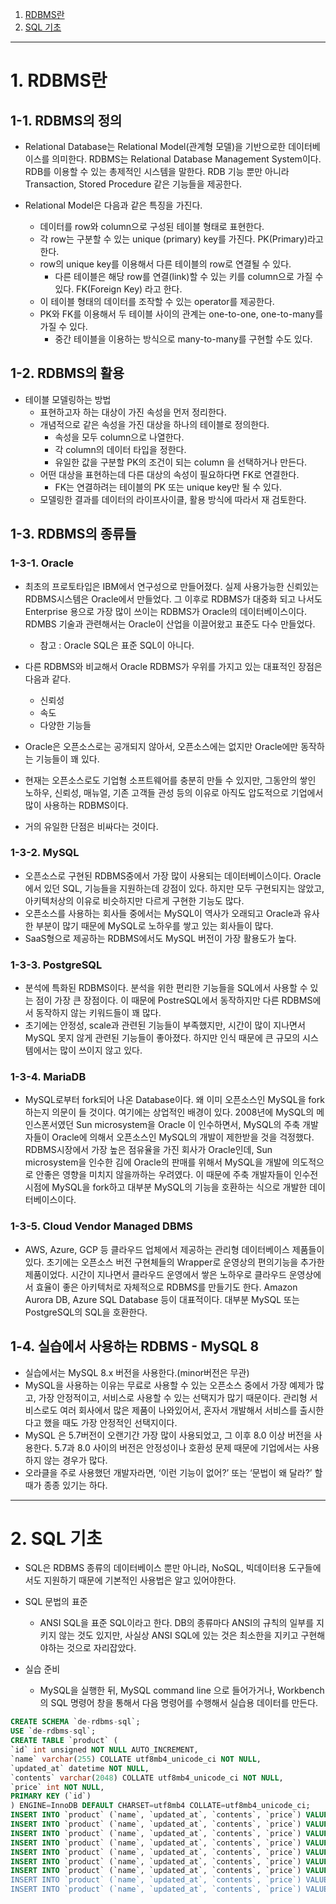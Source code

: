 1. [RDBMS란](#1-rdbms란)
2. [SQL 기초](#2-sql-기초)

---

# 1. RDBMS란

## 1-1. RDBMS의 정의
- Relational Database는 Relational Model(관계형 모델)을 기반으로한 데이터베이스를 의미한다. RDBMS는 Relational Database Management System이다. RDB를 이용할 수 있는 총제적인 시스템을 말한다. RDB 기능 뿐만 아니라 Transaction, Stored Procedure 같은 기능들을 제공한다.

- Relational Model은 다음과 같은 특징을 가진다.
    - 데이터를 row와 column으로 구성된 테이블 형태로 표현한다.
    - 각 row는 구분할 수 있는 unique (primary) key를 가진다. PK(Primary)라고 한다.
    - row의 unique key를 이용해서 다른 테이블의 row로 연결될 수 있다.
        - 다른 테이블은 해당 row를 연결(link)할 수 있는 키를 column으로 가질 수 있다. FK(Foreign Key) 라고 한다.
    - 이 테이블 형태의 데이터를 조작할 수 있는 operator를 제공한다.
    - PK와 FK를 이용해서 두 테이블 사이의 관계는 one-to-one, one-to-many를 가질 수 있다.
        - 중간 테이블을 이용하는 방식으로 many-to-many를 구현할 수도 있다.

## 1-2. RDBMS의 활용
- 테이블 모델링하는 방법
    - 표현하고자 하는 대상이 가진 속성을 먼저 정리한다.
    - 개념적으로 같은 속성을 가진 대상을 하나의 테이블로 정의한다.
        - 속성을 모두 column으로 나열한다.
        - 각 column의 데이터 타입을 정한다.
        - 유일한 값을 구분할 PK의 조건이 되는 column 을 선택하거나 만든다.
    - 어떤 대상을 표현하는데 다른 대상의 속성이 필요하다면 FK로 연결한다.
        - FK는 연결하려는 테이블의 PK 또는 unique key만 될 수 있다.
    - 모델링한 결과를 데이터의 라이프사이클, 활용 방식에 따라서 재 검토한다.

## 1-3. RDBMS의 종류들

### 1-3-1. Oracle
- 최초의 프로토타입은 IBM에서 연구성으로 만들어졌다. 실제 사용가능한 신뢰있는 RDBMS시스템은 Oracle에서 만들었다. 그 이후로 RDBMS가 대중화 되고 나서도 Enterprise 용으로 가장 많이 쓰이는 RDBMS가 Oracle의 데이터베이스이다. RDMBS 기술과 관련해서는 Oracle이 산업을 이끌어왔고 표준도 다수 만들었다.
    - 참고 : Oracle SQL은 표준 SQL이 아니다.

- 다른 RDBMS와 비교해서 Oracle RDBMS가 우위를 가지고 있는 대표적인 장점은 다음과 같다.
    - 신뢰성
    - 속도
    - 다양한 기능들

- Oracle은 오픈소스로는 공개되지 않아서, 오픈소스에는 없지만 Oracle에만 동작하는 기능들이 꽤 있다.
- 현재는 오픈소스로도 기업형 소프트웨어를 충분히 만들 수 있지만, 그동안의 쌓인 노하우, 신뢰성, 매뉴얼, 기존 고객들 관성 등의 이유로 아직도 압도적으로 기업에서 많이 사용하는 RDBMS이다.
- 거의 유일한 단점은 비싸다는 것이다.

### 1-3-2. MySQL
- 오픈소스로 구현된 RDBMS중에서 가장 많이 사용되는 데이터베이스이다. Oracle에서 있던 SQL, 기능들을 지원하는데 강점이 있다. 하지만 모두 구현되지는 않았고, 아키텍처상의 이유로 비슷하지만 다르게 구현한 기능도 많다.
- 오픈소스를 사용하는 회사들 중에서는 MySQL이 역사가 오래되고 Oracle과 유사한 부분이 많기 때문에 MySQL로 노하우를 쌓고 있는 회사들이 많다.
- SaaS형으로 제공하는 RDBMS에서도 MySQL 버전이 가장 활용도가 높다.

### 1-3-3. PostgreSQL
- 분석에 특화된 RDBMS이다. 분석을 위한 편리한 기능들을 SQL에서 사용할 수 있는 점이 가장 큰 장점이다. 이 때문에 PostreSQL에서 동작하지만 다른 RDBMS에서 동작하지 않는 키워드들이 꽤 많다.
- 초기에는 안정성, scale과 관련된 기능들이 부족했지만, 시간이 많이 지나면서 MySQL 못지 않게 관련된 기능들이 좋아졌다. 하지만 인식 때문에 큰 규모의 시스템에서는 많이 쓰이지 않고 있다.

### 1-3-4. MariaDB
- MySQL로부터 fork되어 나온 Database이다. 왜 이미 오픈소스인 MySQL을 fork하는지 의문이 들 것이다. 여기에는 상업적인 배경이 있다. 2008년에 MySQL의 메인스폰서였던 Sun microsystem을 Oracle 이 인수하면서, MySQL의 주축 개발자들이 Oracle에 의해서 오픈소스인 MySQL의 개발이 제한받을 것을 걱정했다. RDBMS시장에서 가장 높은 점유율을 가진 회사가 Oracle인데, Sun microsystem을 인수한 김에 Oracle의 판매를 위해서 MySQL을 개발에 의도적으로 안좋은 영향을 미치지 않을까하는 우려였다. 이 때문에 주축 개발자들이 인수전 시점에 MySQL을 fork하고 대부분 MySQL의 기능을 호환하는 식으로 개발한 데이터베이스이다.

### 1-3-5. Cloud Vendor Managed DBMS
- AWS, Azure, GCP 등 클라우드 업체에서 제공하는 관리형 데이터베이스 제품들이 있다. 초기에는 오픈소스 버전 구현체들의 Wrapper로 운영상의 편의기능을 추가한 제품이었다. 시간이 지나면서 클라우드 운영에서 쌓은 노하우로 클라우드 운영상에서 효율이 좋은 아키텍처로 자체적으로 RDBMS를 만들기도 한다. Amazon Aurora DB, Azure SQL Database 등이 대표적이다. 대부분 MySQL 또는 PostgreSQL의 SQL을 호환한다.

## 1-4. 실습에서 사용하는 RDBMS - MySQL 8
- 실습에서는 MySQL 8.x 버전을 사용한다.(minor버전은 무관)
- MySQL을 사용하는 이유는 무료로 사용할 수 있는 오픈소스 중에서 가장 예제가 많고, 가장 안정적이고, 서비스로 사용할 수 있는 선택지가 많기 때문이다. 관리형 서비스로도 여러 회사에서 많은 제품이 나와있어서, 혼자서 개발해서 서비스를 출시한다고 했을 때도 가장 안정적인 선택지이다.
- MySQL 은 5.7버전이 오랜기간 가장 많이 사용되었고, 그 이후 8.0 이상 버전을 사용한다. 5.7과 8.0 사이의 버전은 안정성이나 호환성 문제 때문에 기업에서는 사용하지 않는 경우가 많다.
- 오라클을 주로 사용했던 개발자라면, ‘이런 기능이 없어?’ 또는 ‘문법이 왜 달라?’ 할 때가 종종 있기는 하다.

---

# 2. SQL 기초
- SQL은 RDBMS 종류의 데이터베이스 뿐만 아니라, NoSQL, 빅데이터용 도구들에서도 지원하기 때문에 기본적인 사용법은 알고 있어야한다.
- SQL 문법의 표준
    - ANSI SQL을 표준 SQL이라고 한다. DB의 종류마다 ANSI의 규칙의 일부를 지키지 않는 것도 있지만, 사실상 ANSI SQL에 있는 것은 최소한을 지키고 구현해야하는 것으로 자리잡았다.

- 실습 준비
    - MySQL을 실행한 뒤, MySQL command line 으로 들어가거나, Workbench 의 SQL 명령어 창을 통해서 다음 명령어를 수행해서 실습용 데이터를 만든다.

```SQL
CREATE SCHEMA `de-rdbms-sql`;
USE `de-rdbms-sql`;
CREATE TABLE `product` (
`id` int unsigned NOT NULL AUTO_INCREMENT,
`name` varchar(255) COLLATE utf8mb4_unicode_ci NOT NULL,
`updated_at` datetime NOT NULL,
`contents` varchar(2048) COLLATE utf8mb4_unicode_ci NOT NULL,
`price` int NOT NULL,
PRIMARY KEY (`id`)
) ENGINE=InnoDB DEFAULT CHARSET=utf8mb4 COLLATE=utf8mb4_unicode_ci;
INSERT INTO `product` (`name`, `updated_at`, `contents`, `price`) VALUES ('shoes1', '2022-08-01 01:00:00', 'This is shoes1', '10000');
INSERT INTO `product` (`name`, `updated_at`, `contents`, `price`) VALUES ('shoes2', '2022-08-01 02:00:00', 'This is shoes2', '20000');
INSERT INTO `product` (`name`, `updated_at`, `contents`, `price`) VALUES ('shoes3', '2022-08-01 03:00:00', 'This is shoes3', '30000');
INSERT INTO `product` (`name`, `updated_at`, `contents`, `price`) VALUES ('shoes4', '2022-08-01 04:00:00', 'This is shoes4', '40000');
INSERT INTO `product` (`name`, `updated_at`, `contents`, `price`) VALUES ('shoes5', '2022-08-01 05:00:00', 'This is shoes5', '50000');
INSERT INTO `product` (`name`, `updated_at`, `contents`, `price`) VALUES ('shoes6', '2022-08-01 06:00:00', 'This is shoes6', '60000');
INSERT INTO `product` (`name`, `updated_at`, `contents`, `price`) VALUES ('backpack', '2022-08-02 04:00:00', 'This is backpack', '1500
INSERT INTO `product` (`name`, `updated_at`, `contents`, `price`) VALUES ('shirt', '2022-08-03 05:00:00', 'This is shirt', '20000');
INSERT INTO `product` (`name`, `updated_at`, `contents`, `price`) VALUES ('glasses', '2022-08-04 06:00:00', 'This is glasses', '10000'
```




